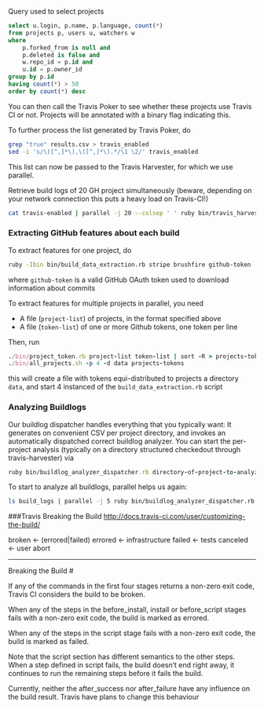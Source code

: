 Query used to select projects

```sql
select u.login, p.name, p.language, count(*)
from projects p, users u, watchers w
where
    p.forked_from is null and
    p.deleted is false and
    w.repo_id = p.id and
    u.id = p.owner_id
group by p.id
having count(*) > 50
order by count(*) desc
```
You can then call the Travis Poker to see whether these projects use Travis CI or not. Projects will be annotated with a binary flag indicating this.

To further process the list generated by Travis Poker, do
```bash
grep "true" results.csv > travis_enabled
sed -i 's/\([^,]*\),\([^,]*\).*/\1 \2/' travis_enabled
```

This list can now be passed to the Travis Harvester, for which we use parallel.

Retrieve build logs of 20 GH project simultaneously (beware, depending on your network connection this puts a heavy load on Travis-CI!)
```bash
cat travis-enabled | parallel -j 20 --colsep ' ' ruby bin/travis_harvester.rb
```

### Extracting GitHub features about each build

To extract features for one project, do

 ```bash
 ruby -Ibin bin/build_data_extraction.rb stripe brushfire github-token
 ```
 where `github-token` is a valid GitHub OAuth token used to download information about commits

To extract features for multiple projects in parallel, you need

* A file (`project-list`) of projects, in the format specified above
* A file (`token-list`) of one or more Github tokens, one token per line

Then, run
```ruby
./bin/project_token.rb project-list token-list | sort -R > projects-tokens
./bin/all_projects.sh -p 4 -d data projects-tokens
```

this will create a file with tokens equi-distributed to projects
a directory `data`, and start 4 instanced of the `build_data_extraction.rb` script


### Analyzing Buildlogs
Our buildlog dispatcher handles everything that you typically want: It generates on convenient CSV per project directory, and invokes an automatically dispatched correct buildlog analyzer. You can start the per-project analysis (typically on a directory structured checkedout through travis-harvester) via
```ruby
ruby bin/buildlog_analyzer_dispatcher.rb directory-of-project-to-analyze 
```


To start to analyze all buildlogs, parallel helps us again:
```bash
ls build_logs | parallel -j 5 ruby bin/buildlog_analyzer_dispatcher.rb "build_logs/{}"
```


###Travis Breaking the Build
http://docs.travis-ci.com/user/customizing-the-build/

broken <- (errored|failed)
errored <- infrastructure
failed <- tests
canceled <- user abort

-----------------------------------------------

Breaking the Build #

If any of the commands in the first four stages returns a non-zero exit code, Travis CI considers the build to be broken.

When any of the steps in the before_install, install or before_script stages fails with a non-zero exit code, the build is marked as errored.

When any of the steps in the script stage fails with a non-zero exit code, the build is marked as failed.

Note that the script section has different semantics to the other steps. When a step defined in script fails, the build doesn’t end right away, it continues to run the remaining steps before it fails the build.

Currently, neither the after_success nor after_failure have any influence on the build result. Travis have plans to change this behaviour

